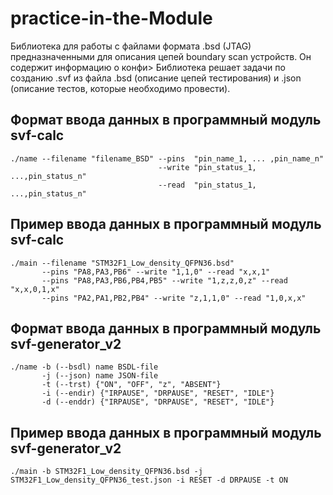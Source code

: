 # practice-in-the-Module
Библиотека для работы с файлами формата .bsd (JTAG) предназначенными для описания цепей boundary scan устройств. Он содержит информацию о конфи>
Библиотека решает задачи по созданию .svf из файла .bsd (описание цепей тестирования) и .json (описание тестов, которые необходимо провести).

## Формат ввода данных в программный модуль svf-calc
```
./name --filename "filename_BSD" --pins  "pin_name_1, ... ,pin_name_n"
                                 --write "pin_status_1, ...,pin_status_n"
                                 --read  "pin_status_1, ...,pin_status_n"
```

## Пример ввода данных в программный модуль svf-calc
```
./main --filename "STM32F1_Low_density_QFPN36.bsd"
       --pins "PA8,PA3,PB6" --write "1,1,0" --read "x,x,1"
       --pins "PA8,PA3,PB6,PB4,PB5" --write "1,z,z,0,z" --read "x,x,0,1,x"
       --pins "PA2,PA1,PB2,PB4" --write "z,1,1,0" --read "1,0,x,x"
```

## Формат ввода данных в программный модуль svf-generator_v2
```
./name -b (--bsdl) name BSDL-file
       -j (--json) name JSON-file
       -t (--trst) {"ON", "OFF", "z", "ABSENT"}
       -i (--endir) {"IRPAUSE", "DRPAUSE", "RESET", "IDLE"}
       -d (--enddr) {"IRPAUSE", "DRPAUSE", "RESET", "IDLE"}
```

## Пример ввода данных в программный модуль svf-generator_v2
```
./main -b STM32F1_Low_density_QFPN36.bsd -j STM32F1_Low_density_QFPN36_test.json -i RESET -d DRPAUSE -t ON
```
